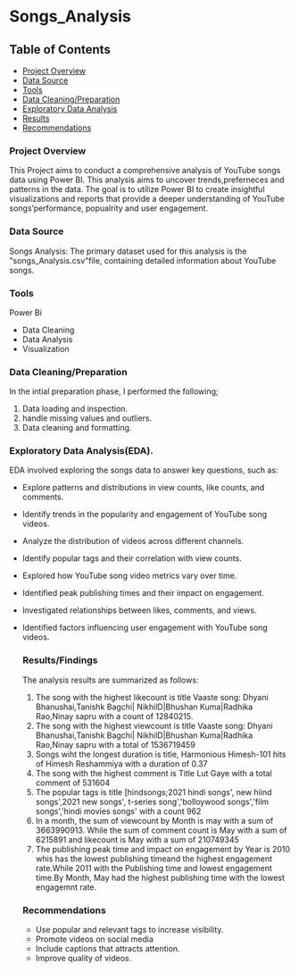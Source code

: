 # Songs_Analysis

## Table of Contents

- [Project Overview](#project-overview)
- [Data Source](#data-source)
- [Tools](#tools)
- [Data Cleaning/Preparation](#data-cleaning)
- [Exploratory Data Analysis](#exploratory-data-analysis)
- [Results](#results)
- [Recommendations](#recommendations)

### Project Overview

This Project aims to conduct a comprehensive analysis of YouTube songs data using Power BI. This analysis aims to uncover trends,preferneces and patterns in the data. The goal is to utilize Power BI to create insightful visualizations and reports that provide a deeper understanding of YouTube songs’performance, popualrity and user engagement.

### Data Source

Songs Analysis: The primary dataset used for this analysis is the "songs_Analysis.csv"file, containing detailed information about YouTube songs.

### Tools

Power Bi
- Data Cleaning
- Data Analysis
- Visualization

### Data Cleaning/Preparation

In the intial preparation phase, I performed the following;
1. Data loading and inspection.
2. handle missing values and outliers.
3. Data cleaning and formatting.

### Exploratory Data Analysis(EDA).
EDA involved exploring the songs data to answer key questions, such as:

- Explore patterns and distributions in view counts, like counts, and comments.
- Identify trends in the popularity and engagement of YouTube song videos.
- Analyze the distribution of videos across different channels.
- Identify popular tags and their correlation with view counts.
- Explored how YouTube song video metrics vary over time.
- Identified peak publishing times and their impact on engagement.
- Investigated relationships between likes, comments, and views.
- Identified factors influencing user engagement with YouTube song videos.


  ### Results/Findings

  The analysis results are summarized as follows:
  1. The song with the highest likecount is title Vaaste song: Dhyani Bhanushai,Tanishk Bagchi| NikhilD|Bhushan Kuma|Radhika Rao,Ninay sapru with a count of 12840215.
  2.  The song with the highest viewcount is title Vaaste song: Dhyani Bhanushai,Tanishk Bagchi| NikhilD|Bhushan Kuma|Radhika Rao,Ninay sapru with a total of 1536719459
  3.  Songs wiht the longest duration is title, Harmonious Himesh-101 hits of Himesh Reshammiya with a duration of 0.37
  4.   The song with the highest comment is Title Lut Gaye with a total comment of  531604
  5.   The popular tags is title [hindsongs;2021 hindi songs', new hiind songs',2021 new songs', t-series song','bolloywood songs','film songs','hindi movies songs' with a count 962
  6.   In a month, the sum of viewcount by Month is may with a sum of 3663990913. While the sum of comment count is May with a sum of 6215891 and likecount is May with a sum of 210749345
  7.   The publishing peak time and impact on engagement by Year is 2010 whis has the lowest publishing timeand the highest engagement rate.While 2011 with the Publishing time and lowest engagement time.By Month, May had the highest publishing time with the lowest engagemnt rate.
 
  ### Recommendations
  - Use popular and relevant tags to increase visibility.
  - Promote videos on social media
  - Include captions that attracts attention.
  - Improve quality of videos.

    
    





 
 
